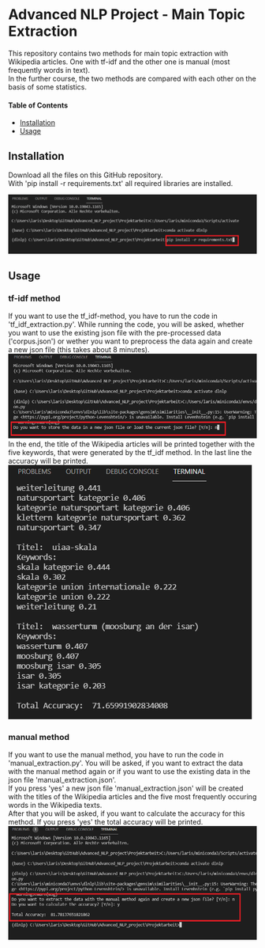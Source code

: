 # Advanced NLP Project - Main Topic Extraction
This repository contains two methods for main topic extraction with Wikipedia articles. One with tf-idf and the other one is manual (most frequently words in text).  
In the further course, the two methods are compared with each other on the basis of some statistics.

#### Table of Contents
- [Installation](#installation)
- [Usage](#usage)

## Installation 
Download all the files on this GitHub repository.  
With 'pip install -r requirements.txt' all required libraries are installed. 

![Step1](/Projektarbeit/images/step1.PNG)


## Usage
### tf-idf method
If you want to use the tf_idf-method, you have to run the code in 'tf_idf_extraction.py'. While running the code, you will be asked, whether you want to use the existing json file with the pre-processed data ('corpus.json') or wether you want to preprocess the data again and create a new json file (this takes about 8 minutes).  
![Step2](/Projektarbeit/images/step2.PNG)  
In the end, the title of the Wikipedia articles will be printed together with the five keywords, that were generated by the tf_idf method. In the last line the accuracy will be printed. 
![Step3](/Projektarbeit/images/step3.PNG)  
  
  
### manual method
If you want to use the manual method, you have to run the code in 'manual_extraction.py'. You will be asked, if you want to extract the data with the manual method again or if you want to use the existing data in the json file 'manual_extraction.json'.  
If you press 'yes' a new json file 'manual_extraction.json' will be created with the titles of the Wikipedia articles and the five most frequently occuring words in the Wikipedia texts.   
After that you will be asked, if you want to calculate the accuracy for this method. If you press 'yes' the total accuracy will be printed.
![Step4](/Projektarbeit/images/step4.PNG)